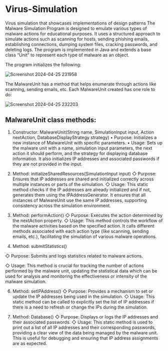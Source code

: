 # Virus-Simulation
Virus simulation that showcases implementations of design patterns
The Malware Simulation Program is designed to emulate various types of malware actions for educational purposes. It uses a structured approach to simulate actions such as scanning for hosts, sending phishing emails, establishing connections, dumping system files, cracking passwords, and deleting logs. The program is implemented in Java and extends a base class “Unit” to represent each type of malware as an object.

The program initializes the following:

![Screenshot 2024-04-25 231958](https://github.com/MuhiEddinTahhan/Virus-Simulation/assets/96084107/c26835b5-f9e2-4bab-983f-ee0ed4b055ca)


The MalwareUnit has a method that helps enumerate through actions like scanning, sending emails, etc. Each MalwareUnit created has one role to do:


![Screenshot 2024-04-25 232203](https://github.com/MuhiEddinTahhan/Virus-Simulation/assets/96084107/cc2cce85-2263-42d3-9d3e-ccfd9ef5cdae)


## MalwareUnit class methods:


1. Constructor: MalwareUnit(String name, SimulationInput input, Action nextAction, DatabaseDisplayStrategy strategy)
• Purpose: Initializes a new instance of MalwareUnit with specific parameters.
• Usage: Sets up the malware unit with a name, simulation input parameters, the next action it should perform, and the strategy for displaying database information. It also initializes IP addresses and associated passwords if they are not provided in the input.


2. Method: initializeSharedResources(SimulationInput input)
◇ Purpose: Ensures that IP addresses are shared and initialized correctly across multiple instances or parts of the simulation.
◇ Usage: This static method checks if the IP addresses are already initialized and if not, generates them using the IPAddressGenerator. It ensures that all instances of MalwareUnit use the same IP addresses, supporting consistency across the simulation environment.


3. Method: performAction()
◇ Purpose: Executes the action determined by the nextAction property.
◇ Usage: This method controls the workflow of the malware activities based on the specified action. It calls different methods associated with each action type (like scanning, sending emails, etc.), facilitating the simulation of various malware operations.


4. Method: submitStatistics()
   

◇ Purpose: Submits and logs statistics related to malware actions.


◇ Usage: This method is crucial for tracking the number of actions performed by the malware unit, updating the statistical data which can be used for analysis and monitoring the effectiveness or intensity of the malware simulation.


6. Method: setIPAddress()
◇ Purpose: Provides a mechanism to set or update the IP addresses being used in the simulation.
◇ Usage: This static method can be called to explicitly set the list of IP addresses if there is a need to refresh or change the IPs during the simulation.


7. Method: Database()
◇ Purpose: Displays or logs the IP addresses and their associated passwords.
◇ Usage: This static method is used to print out a list of all IP addresses and their corresponding passwords, providing a clear view of the data being managed by the malware unit. This is useful for debugging and ensuring that IP address assignments are as expected.

